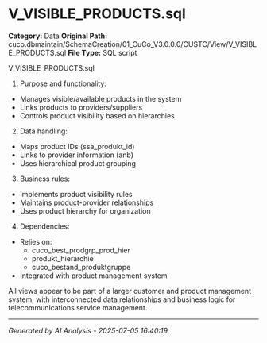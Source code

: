 # V_VISIBLE_PRODUCTS.sql

**Category:** Data
**Original Path:** cuco.dbmaintain/SchemaCreation/01_CuCo_V3.0.0.0/CUSTC/View/V_VISIBLE_PRODUCTS.sql
**File Type:** SQL script

V_VISIBLE_PRODUCTS.sql
1. Purpose and functionality:
- Manages visible/available products in the system
- Links products to providers/suppliers
- Controls product visibility based on hierarchies

2. Data handling:
- Maps product IDs (ssa_produkt_id)
- Links to provider information (anb)
- Uses hierarchical product grouping

3. Business rules:
- Implements product visibility rules
- Maintains product-provider relationships
- Uses product hierarchy for organization

4. Dependencies:
- Relies on:
  - cuco_best_prodgrp_prod_hier
  - produkt_hierarchie
  - cuco_bestand_produktgruppe
- Integrated with product management system

All views appear to be part of a larger customer and product management system, with interconnected data relationships and business logic for telecommunications service management.

---
*Generated by AI Analysis - 2025-07-05 16:40:19*
